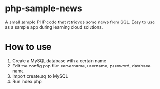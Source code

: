 # php-sample-news
A small sample PHP code that retrieves some news from SQL. Easy to use as a sample app during learning cloud solutions.

# How to use

 1. Create a MySQL database with a certain name
 2. Edit the config.php file: servername, username, password, database name.
 3. Import create.sql to MySQL
 4. Run index.php
